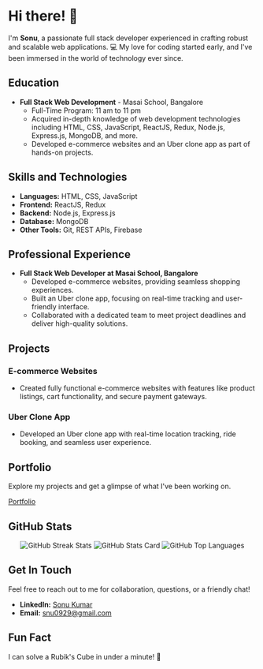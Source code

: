 # Hi there! 👋

I'm **Sonu**, a passionate full stack developer experienced in crafting robust and scalable web applications. 💻 My love for coding started early, and I've been immersed in the world of technology ever since.

## Education
- **Full Stack Web Development** - Masai School, Bangalore
  - Full-Time Program: 11 am to 11 pm
  - Acquired in-depth knowledge of web development technologies including HTML, CSS, JavaScript, ReactJS, Redux, Node.js, Express.js, MongoDB, and more.
  - Developed e-commerce websites and an Uber clone app as part of hands-on projects.

## Skills and Technologies
- **Languages:** HTML, CSS, JavaScript
- **Frontend:** ReactJS, Redux
- **Backend:** Node.js, Express.js
- **Database:** MongoDB
- **Other Tools:** Git, REST APIs, Firebase

## Professional Experience
- **Full Stack Web Developer at Masai School, Bangalore**
  - Developed e-commerce websites, providing seamless shopping experiences.
  - Built an Uber clone app, focusing on real-time tracking and user-friendly interface.
  - Collaborated with a dedicated team to meet project deadlines and deliver high-quality solutions.

## Projects
### E-commerce Websites
- Created fully functional e-commerce websites with features like product listings, cart functionality, and secure payment gateways.

### Uber Clone App
- Developed an Uber clone app with real-time location tracking, ride booking, and seamless user experience.

## Portfolio
Explore my projects and get a glimpse of what I've been working on.

[Portfolio](https://snu0929.github.io/)

## GitHub Stats
<div align="center">
  <img id="github-streak-stats" src="https://github-readme-streak-stats.herokuapp.com/?user=snu0929&theme=dark" alt="GitHub Streak Stats">
  <img src="https://github-readme-stats.vercel.app/api?username=snu0929&show_icons=true&theme=dark" alt="GitHub Stats Card">
  <img src="https://github-readme-stats.vercel.app/api/top-langs/?username=snu0929&theme=dark" alt="GitHub Top Languages">
</div>

## Get In Touch
Feel free to reach out to me for collaboration, questions, or a friendly chat!

- **LinkedIn:** [Sonu Kumar](https://www.linkedin.com/in/sonu-kumar-005827257/)
- **Email:** snu0929@gmail.com

## Fun Fact
I can solve a Rubik's Cube in under a minute! 🧩
